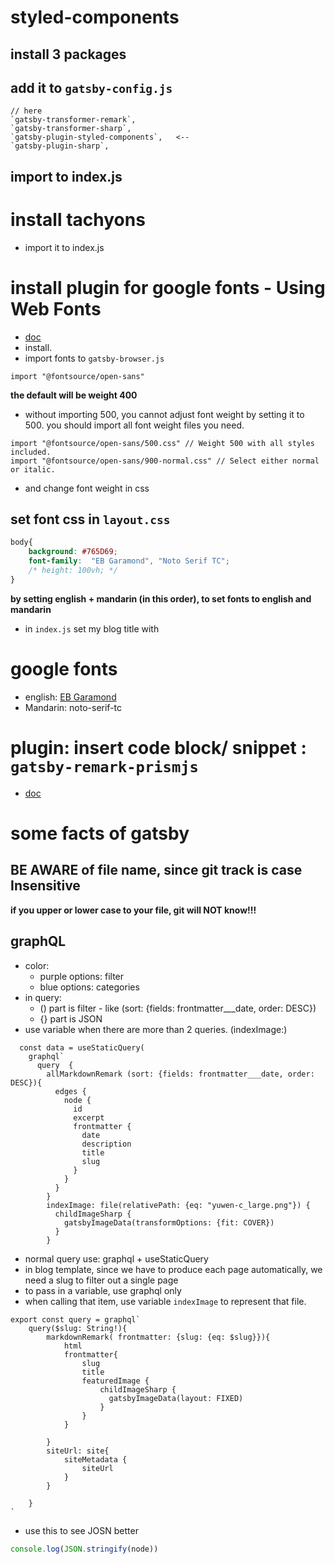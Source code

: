 # styled-components
## install 3 packages
## add it to ```gatsby-config.js```
```
// here
`gatsby-transformer-remark`,
`gatsby-transformer-sharp`,
`gatsby-plugin-styled-components`,   <--
`gatsby-plugin-sharp`,
```
## import to index.js

# install tachyons
- import it to index.js

# install plugin for google fonts - Using Web Fonts
- [doc](https://www.gatsbyjs.com/docs/how-to/styling/using-web-fonts/)
- install.
- import fonts to ```gatsby-browser.js```
```
import "@fontsource/open-sans"
```
**the default will be weight 400**
- without importing 500, you cannot adjust font weight by setting it to 500. you should import all font weight files you need.
```
import "@fontsource/open-sans/500.css" // Weight 500 with all styles included.
import "@fontsource/open-sans/900-normal.css" // Select either normal or italic.
```
- and change font weight in css

## set font css in ```layout.css```
```css
body{
    background: #765D69;
    font-family:  "EB Garamond", "Noto Serif TC";
    /* height: 100vh; */
}
```
**by setting english + mandarin (in this order), to set fonts to english and mandarin** 
- in ```index.js``` set my blog title with <h1>

# google fonts
- english: [EB Garamond](https://fonts.google.com/specimen/EB+Garamond)
- Mandarin: noto-serif-tc

# plugin: insert code block/ snippet : ```gatsby-remark-prismjs```
- [doc](https://www.gatsbyjs.com/plugins/gatsby-remark-prismjs/?=code)

# some facts of gatsby

## BE AWARE of file name, since git track is case Insensitive
**if you upper or lower case to your file, git will NOT know!!!**

## graphQL
- color:
    - purple options: filter
    - blue options: categories
- in query:
    - () part is filter - like (sort: {fields: frontmatter___date, order: DESC})
    - {} part is JSON
- use variable when there are more than 2 queries. (indexImage:)
```
  const data = useStaticQuery(
    graphql`
      query  {
        allMarkdownRemark (sort: {fields: frontmatter___date, order: DESC}){ 
          edges {
            node {
              id
              excerpt
              frontmatter {
                date
                description
                title
                slug
              }
            }
          }
        }
        indexImage: file(relativePath: {eq: "yuwen-c_large.png"}) {
          childImageSharp {
            gatsbyImageData(transformOptions: {fit: COVER})
          }
        }
```
- normal query use: graphql + useStaticQuery
- in blog template, since we have to produce each page automatically, we need a slug to filter out a single page
- to pass in a variable, use graphql only
- when calling that item, use variable ```indexImage``` to represent that file.
    
```
export const query = graphql`
    query($slug: String!){
        markdownRemark( frontmatter: {slug: {eq: $slug}}){
            html
            frontmatter{
                slug
                title
                featuredImage {
                    childImageSharp {
                      gatsbyImageData(layout: FIXED)
                    }
                }
            }

        }
        siteUrl: site{
            siteMetadata {
                siteUrl
            }
        }

    }
`
```
- use this to see JOSN better
```js
console.log(JSON.stringify(node))
````



